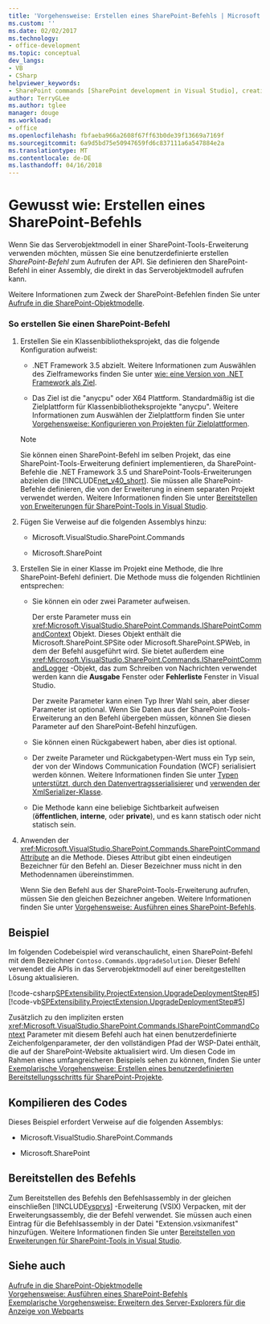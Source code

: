 ```yaml
---
title: 'Vorgehensweise: Erstellen eines SharePoint-Befehls | Microsoft Docs'
ms.custom: ''
ms.date: 02/02/2017
ms.technology:
- office-development
ms.topic: conceptual
dev_langs:
- VB
- CSharp
helpviewer_keywords:
- SharePoint commands [SharePoint development in Visual Studio], creating
author: TerryGLee
ms.author: tglee
manager: douge
ms.workload:
- office
ms.openlocfilehash: fbfaeba966a2608f67ff63b0de39f13669a7169f
ms.sourcegitcommit: 6a9d5bd75e50947659fd6c837111a6a547884e2a
ms.translationtype: MT
ms.contentlocale: de-DE
ms.lasthandoff: 04/16/2018
---
```

# <a name="how-to-create-a-sharepoint-command"></a>Gewusst wie: Erstellen eines SharePoint-Befehls
  Wenn Sie das Serverobjektmodell in einer SharePoint-Tools-Erweiterung verwenden möchten, müssen Sie eine benutzerdefinierte erstellen *SharePoint-Befehl* zum Aufrufen der API. Sie definieren den SharePoint-Befehl in einer Assembly, die direkt in das Serverobjektmodell aufrufen kann.  
  
 Weitere Informationen zum Zweck der SharePoint-Befehlen finden Sie unter [Aufrufe in die SharePoint-Objektmodelle](../sharepoint/calling-into-the-sharepoint-object-models.md).  
  
### <a name="to-create-a-sharepoint-command"></a>So erstellen Sie einen SharePoint-Befehl  
  
1.  Erstellen Sie ein Klassenbibliotheksprojekt, das die folgende Konfiguration aufweist:  
  
    -   .NET Framework 3.5 abzielt. Weitere Informationen zum Auswählen des Zielframeworks finden Sie unter [wie: eine Version von .NET Framework als Ziel](../ide/how-to-target-a-version-of-the-dotnet-framework.md).  
  
    -   Das Ziel ist die "anycpu" oder X64 Plattform. Standardmäßig ist die Zielplattform für Klassenbibliotheksprojekte "anycpu". Weitere Informationen zum Auswählen der Zielplattform finden Sie unter [Vorgehensweise: Konfigurieren von Projekten für Zielplattformen](../ide/how-to-configure-projects-to-target-platforms.md).  
  
    > [!NOTE]  
    >  Sie können einen SharePoint-Befehl im selben Projekt, das eine SharePoint-Tools-Erweiterung definiert implementieren, da SharePoint-Befehle die .NET Framework 3.5 und SharePoint-Tools-Erweiterungen abzielen die [!INCLUDE[net_v40_short](../sharepoint/includes/net-v40-short-md.md)]. Sie müssen alle SharePoint-Befehle definieren, die von der Erweiterung in einem separaten Projekt verwendet werden. Weitere Informationen finden Sie unter [Bereitstellen von Erweiterungen für SharePoint-Tools in Visual Studio](../sharepoint/deploying-extensions-for-the-sharepoint-tools-in-visual-studio.md).  
  
2.  Fügen Sie Verweise auf die folgenden Assemblys hinzu:  
  
    -   Microsoft.VisualStudio.SharePoint.Commands  
  
    -   Microsoft.SharePoint  
  
3.  Erstellen Sie in einer Klasse im Projekt eine Methode, die Ihre SharePoint-Befehl definiert. Die Methode muss die folgenden Richtlinien entsprechen:  
  
    -   Sie können ein oder zwei Parameter aufweisen.  
  
         Der erste Parameter muss ein <xref:Microsoft.VisualStudio.SharePoint.Commands.ISharePointCommandContext> Objekt. Dieses Objekt enthält die Microsoft.SharePoint.SPSite oder Microsoft.SharePoint.SPWeb, in dem der Befehl ausgeführt wird. Sie bietet außerdem eine <xref:Microsoft.VisualStudio.SharePoint.Commands.ISharePointCommandLogger> -Objekt, das zum Schreiben von Nachrichten verwendet werden kann die **Ausgabe** Fenster oder **Fehlerliste** Fenster in Visual Studio.  
  
         Der zweite Parameter kann einen Typ Ihrer Wahl sein, aber dieser Parameter ist optional. Wenn Sie Daten aus der SharePoint-Tools-Erweiterung an den Befehl übergeben müssen, können Sie diesen Parameter auf den SharePoint-Befehl hinzufügen.  
  
    -   Sie können einen Rückgabewert haben, aber dies ist optional.  
  
    -   Der zweite Parameter und Rückgabetypen-Wert muss ein Typ sein, der von der Windows Communication Foundation (WCF) serialisiert werden können. Weitere Informationen finden Sie unter [Typen unterstützt, durch den Datenvertragsserialisierer](/dotnet/framework/wcf/feature-details/types-supported-by-the-data-contract-serializer) und [verwenden der XmlSerializer-Klasse](/dotnet/framework/wcf/feature-details/using-the-xmlserializer-class).  
  
    -   Die Methode kann eine beliebige Sichtbarkeit aufweisen (**öffentlichen**, **interne**, oder **private**), und es kann statisch oder nicht statisch sein.  
  
4.  Anwenden der <xref:Microsoft.VisualStudio.SharePoint.Commands.SharePointCommandAttribute> an die Methode. Dieses Attribut gibt einen eindeutigen Bezeichner für den Befehl an. Dieser Bezeichner muss nicht in den Methodennamen übereinstimmen.  
  
     Wenn Sie den Befehl aus der SharePoint-Tools-Erweiterung aufrufen, müssen Sie den gleichen Bezeichner angeben. Weitere Informationen finden Sie unter [Vorgehensweise: Ausführen eines SharePoint-Befehls](../sharepoint/how-to-execute-a-sharepoint-command.md).  
  
## <a name="example"></a>Beispiel  
 Im folgenden Codebeispiel wird veranschaulicht, einen SharePoint-Befehl mit dem Bezeichner `Contoso.Commands.UpgradeSolution`. Dieser Befehl verwendet die APIs in das Serverobjektmodell auf einer bereitgestellten Lösung aktualisieren.  
  
 [!code-csharp[SPExtensibility.ProjectExtension.UpgradeDeploymentStep#5](../sharepoint/codesnippet/CSharp/UpgradeDeploymentStep/SharePointCommands/Commands.cs#5)]
 [!code-vb[SPExtensibility.ProjectExtension.UpgradeDeploymentStep#5](../sharepoint/codesnippet/VisualBasic/upgradedeploymentstep/sharepointcommands/commands.vb#5)]  
  
 Zusätzlich zu den impliziten ersten <xref:Microsoft.VisualStudio.SharePoint.Commands.ISharePointCommandContext> Parameter mit diesem Befehl auch hat einen benutzerdefinierte Zeichenfolgenparameter, der den vollständigen Pfad der WSP-Datei enthält, die auf der SharePoint-Website aktualisiert wird. Um diesen Code im Rahmen eines umfangreicheren Beispiels sehen zu können, finden Sie unter [Exemplarische Vorgehensweise: Erstellen eines benutzerdefinierten Bereitstellungsschritts für SharePoint-Projekte](../sharepoint/walkthrough-creating-a-custom-deployment-step-for-sharepoint-projects.md).  
  
## <a name="compiling-the-code"></a>Kompilieren des Codes  
 Dieses Beispiel erfordert Verweise auf die folgenden Assemblys:  
  
-   Microsoft.VisualStudio.SharePoint.Commands  
  
-   Microsoft.SharePoint  
  
## <a name="deploying-the-command"></a>Bereitstellen des Befehls  
 Zum Bereitstellen des Befehls den Befehlsassembly in der gleichen einschließen [!INCLUDE[vsprvs](../sharepoint/includes/vsprvs-md.md)] -Erweiterung (VSIX) Verpacken, mit der Erweiterungsassembly, die der Befehl verwendet. Sie müssen auch einen Eintrag für die Befehlsassembly in der Datei "Extension.vsixmanifest" hinzufügen. Weitere Informationen finden Sie unter [Bereitstellen von Erweiterungen für SharePoint-Tools in Visual Studio](../sharepoint/deploying-extensions-for-the-sharepoint-tools-in-visual-studio.md).  
  
## <a name="see-also"></a>Siehe auch  
 [Aufrufe in die SharePoint-Objektmodelle](../sharepoint/calling-into-the-sharepoint-object-models.md)   
 [Vorgehensweise: Ausführen eines SharePoint-Befehls](../sharepoint/how-to-execute-a-sharepoint-command.md)   
 [Exemplarische Vorgehensweise: Erweitern des Server-Explorers für die Anzeige von Webparts](../sharepoint/walkthrough-extending-server-explorer-to-display-web-parts.md)  
  
  